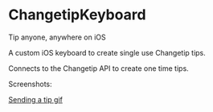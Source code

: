 # ChangetipKeyboard
Tip anyone, anywhere on iOS

A custom iOS keyboard to create single use Changetip tips.

Connects to the Changetip API to create one time tips.

Screenshots:

[Sending a tip gif](http://imgur.com/8aXhZ7k)
